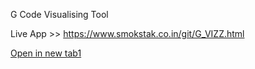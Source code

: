 G Code Visualising Tool

Live App >> https://www.smokstak.co.in/git/G_VIZZ.html

[Open in new tab1](https://external.ink?to=/https://smokstak.co.in/git/G_VIZZ.html)
